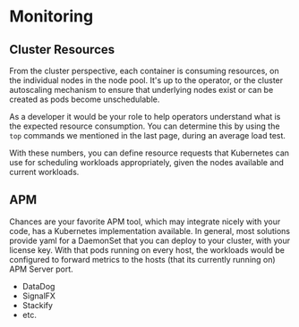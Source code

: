# Monitoring

## Cluster Resources

From the cluster perspective, each container is consuming resources, on the individual nodes in the node pool. It's up to the operator, or the cluster autoscaling mechanism to ensure that underlying nodes exist or can be created as pods become unschedulable. 

As a developer it would be your role to help operators understand what is the expected resource consumption. You can determine this by using the `top` commands we mentioned in the last page, during an average load test.

With these numbers, you can define resource requests that Kubernetes can use for scheduling workloads appropriately, given the nodes available and current workloads.

## APM

Chances are your favorite APM tool, which may integrate nicely with your code, has a Kubernetes implementation available. In general, most solutions provide yaml for a DaemonSet that you can deploy to your cluster, with your license key. With that pods running on every host, the workloads would be configured to forward metrics to the hosts (that its currently running on) APM Server port.

- DataDog
- SignalFX
- Stackify
- etc.